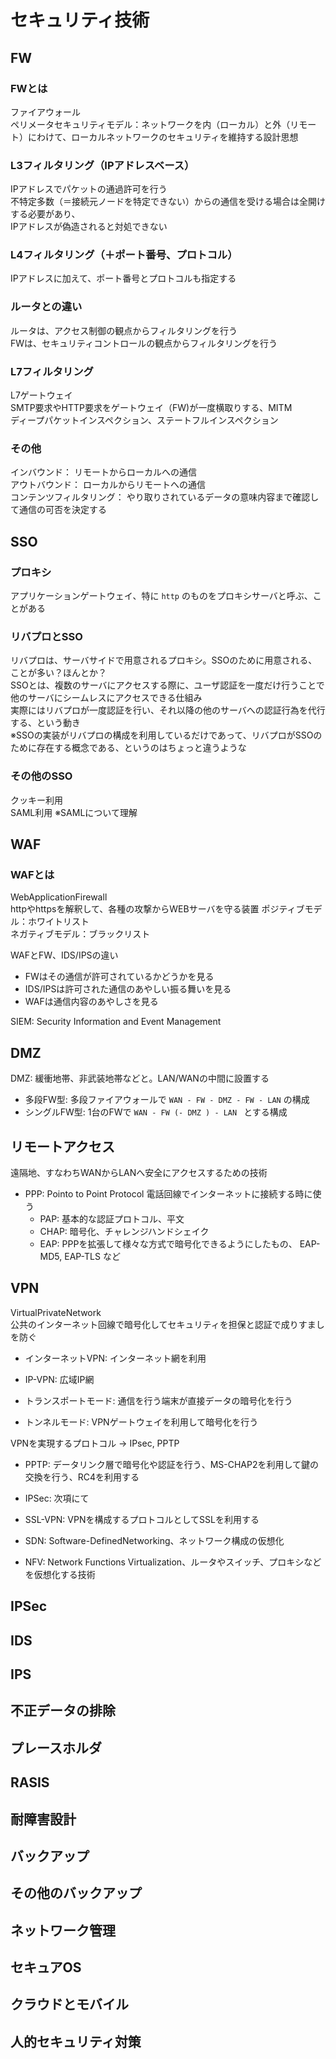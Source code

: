 # セキュリティ技術

## FW

### FWとは

ファイアウォール  
ペリメータセキュリティモデル：ネットワークを内（ローカル）と外（リモート）にわけて、ローカルネットワークのセキュリティを維持する設計思想  

### L3フィルタリング（IPアドレスベース）

IPアドレスでパケットの通過許可を行う  
不特定多数（＝接続元ノードを特定できない）からの通信を受ける場合は全開けする必要があり、  
IPアドレスが偽造されると対処できない

### L4フィルタリング（＋ポート番号、プロトコル）

IPアドレスに加えて、ポート番号とプロトコルも指定する

### ルータとの違い

ルータは、アクセス制御の観点からフィルタリングを行う  
FWは、セキュリティコントロールの観点からフィルタリングを行う

### L7フィルタリング

L7ゲートウェイ  
SMTP要求やHTTP要求をゲートウェイ（FW)が一度横取りする、MITM  
ディープパケットインスペクション、ステートフルインスペクション

### その他

インバウンド： リモートからローカルへの通信  
アウトバウンド： ローカルからリモートへの通信  
コンテンツフィルタリング： やり取りされているデータの意味内容まで確認して通信の可否を決定する


## SSO

### プロキシ

アプリケーションゲートウェイ、特に `http` のものをプロキシサーバと呼ぶ、ことがある  

### リバプロとSSO

リバプロは、サーバサイドで用意されるプロキシ。SSOのために用意される、ことが多い？ほんとか？  
SSOとは、複数のサーバにアクセスする際に、ユーザ認証を一度だけ行うことで他のサーバにシームレスにアクセスできる仕組み  
実際にはリバプロが一度認証を行い、それ以降の他のサーバへの認証行為を代行する、という動き  
※SSOの実装がリバプロの構成を利用しているだけであって、リバプロがSSOのために存在する概念である、というのはちょっと違うような

### その他のSSO

クッキー利用  
SAML利用
※SAMLについて理解

## WAF

### WAFとは

WebApplicationFirewall  
httpやhttpsを解釈して、各種の攻撃からWEBサーバを守る装置
ポジティブモデル：ホワイトリスト  
ネガティブモデル：ブラックリスト

WAFとFW、IDS/IPSの違い  
* FWはその通信が許可されているかどうかを見る
* IDS/IPSは許可された通信のあやしい振る舞いを見る
* WAFは通信内容のあやしさを見る

SIEM: Security Information and Event Management

## DMZ

DMZ: 緩衝地帯、非武装地帯などと。LAN/WANの中間に設置する

* 多段FW型: 多段ファイアウォールで `WAN - FW - DMZ - FW - LAN` の構成
* シングルFW型: 1台のFWで `WAN - FW (- DMZ ) - LAN ` とする構成

## リモートアクセス

遠隔地、すなわちWANからLANへ安全にアクセスするための技術

* PPP: Pointo to Point Protocol 電話回線でインターネットに接続する時に使う
  * PAP: 基本的な認証プロトコル、平文
  * CHAP: 暗号化、チャレンジハンドシェイク
  * EAP: PPPを拡張して様々な方式で暗号化できるようにしたもの、 EAP-MD5, EAP-TLS など

## VPN

VirtualPrivateNetwork    
公共のインターネット回線で暗号化してセキュリティを担保と認証で成りすましを防ぐ  

* インターネットVPN: インターネット網を利用
* IP-VPN: 広域IP網

* トランスポートモード: 通信を行う端末が直接データの暗号化を行う
* トンネルモード: VPNゲートウェイを利用して暗号化を行う

VPNを実現するプロトコル → IPsec, PPTP

* PPTP: データリンク層で暗号化や認証を行う、MS-CHAP2を利用して鍵の交換を行う、RC4を利用する
* IPSec: 次項にて

* SSL-VPN: VPNを構成するプロトコルとしてSSLを利用する
* SDN: Software-DefinedNetworking、ネットワーク構成の仮想化
* NFV: Network Functions Virtualization、ルータやスイッチ、プロキシなどを仮想化する技術

## IPSec

## IDS

## IPS

## 不正データの排除

## プレースホルダ

## RASIS

## 耐障害設計

## バックアップ

## その他のバックアップ

## ネットワーク管理

## セキュアOS

## クラウドとモバイル

## 人的セキュリティ対策
